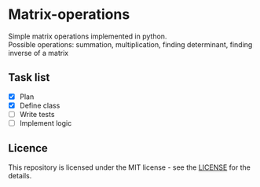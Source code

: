 # Matrix-operations
Simple matrix operations implemented in python. <br>Possible operations: summation, multiplication, finding determinant, finding inverse of a matrix

## Task list
- [x] Plan
- [x] Define class
- [ ] Write tests
- [ ] Implement logic

## Licence
This repository is licensed under the MIT license - see the [LICENSE](LICENSE) for the details.
